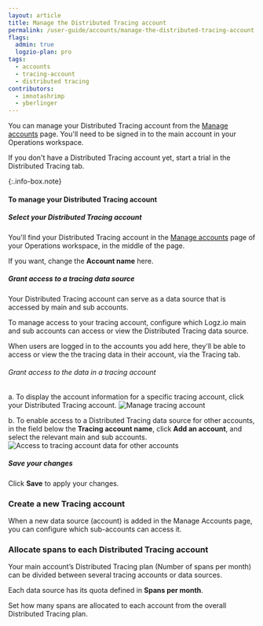 ```yaml
---
layout: article
title: Manage the Distributed Tracing account
permalink: /user-guide/accounts/manage-the-distributed-tracing-account.html
flags:
  admin: true
  logzio-plan: pro
tags:
  - accounts
  - tracing-account
  - distributed tracing
contributors:
  - imnotashrimp
  - yberlinger
---
```



You can manage your Distributed Tracing account
from the [Manage accounts](https://app.logz.io/#/dashboard/settings/manage-accounts) page.
You'll need to be signed in to the main account in your Operations workspace.

If you don't have a Distributed Tracing account yet, start a trial in the Distributed Tracing tab.
<!-- reach out to your account manager or email [the Sales team](mailto:sales@logz.io).-->
{:.info-box.note}

#### To manage your Distributed Tracing account

<div class="tasklist">

##### Select your Distributed Tracing account

You'll find your Distributed Tracing account
in the [Manage accounts](https://app.logz.io/#/dashboard/settings/manage-accounts) page
of your Operations workspace,
in the middle of the page.

If you want, change the **Account name** here.

##### Grant access to a tracing data source


Your Distributed Tracing account can serve as a data source that is accessed by main and sub accounts.

To manage access to your tracing account, configure which Logz.io main and sub accounts can access or view the Distributed Tracing data source.

When users are logged in to the accounts you add here,
they'll be able to access or view the the tracing data in their account, via the Tracing tab.

###### Grant access to the data in a tracing account

  a. To display the account information for a specific tracing account, click your Distributed Tracing account. 
  ![Manage tracing account](https://dytvr9ot2sszz.cloudfront.net/logz-docs/accounts/accounts-manage-tracing-subaccts4.png)


  b. To enable access to a Distributed Tracing data source for other accounts, in the field below the **Tracing account name**, click **Add an account**, and select the relevant main and sub accounts. 
  ![Access to tracing account data for other accounts](https://dytvr9ot2sszz.cloudfront.net/logz-docs/accounts/accounts-access-4tracing-subaccts3.gif)





##### Save your changes

Click **Save** to apply your changes.

</div>


### Create a new Tracing account

When a new data source (account) is added in the Manage Accounts page, you can configure which sub-accounts can access it.


### Allocate spans to each Distributed Tracing account

Your main account’s Distributed Tracing plan (Number of spans per month) can be divided between several tracing accounts or data sources. 

Each data source has its quota defined in **Spans per month**. 

Set how many spans are allocated to each account from the overall Distributed Tracing plan. 



